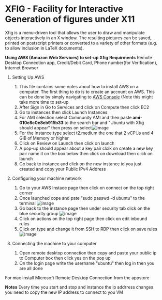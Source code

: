 # XFIG - Facility for Interactive Generation of figures under X11

Xfig is a menu-driven tool that allows the user to draw and manipulate objects
interactively in an X window.  The resulting pictures can be saved, printed
on postscript printers or converted to a variety of other formats (e.g. to
allow inclusion in LaTeX documents).


**Using AWS (Amazon Web Services) to set-up Xfig**
**Requirments**
Remote Desktop Connection app, Credit/Debit Card, Phone number(for Verification), Internet Browser

1. Setting Up AWS
    1. This file contains some notes about how to install AWS on a computer.  The first thing to do is to create an account on AWS. This can be done by simply navigating to 
[AWS Console](https://aws.amazon.com/console/ "AWS Console") (Note this might take more time to set-up
    2. After Sign in Go to Services and click on Compute then click EC2
    3. Go to instances then click Launch Instances
    4. For AMI selection select Community AMI and then paste **ami-010e8c0e8eb915b33** to the search bar and "Ubuntu with Xfig should appear" then press on select![image](https://user-images.githubusercontent.com/82111747/147860829-ab055201-7b8e-4fe9-933b-5d62c9098ee4.png)
    5. For the Instance type select t2.medium the one that 2 vCPUs and 4 GiB of Memory or higher
    6. Click on Review on Launch then click on launch
    7. A pop-up should appear about a key pair clcik on create a new key pair name it on the box below then click on download then click on launch
    8. Go back to instance and click on the new instance id you just created and copy your Public IPv4 Address

2. Configuring your machine network
    1. Go to your AWS Instace page then click on connect on the top right corner
    2. Once launched cope and pate "sudo passwd -d ubuntu" to the terminal                                                                                                       ![image](https://user-images.githubusercontent.com/82111747/148692858-680af869-f5a7-43a5-87fd-f67791a1a9e5.png)  
    3. Go back to the instance page then under security tab click on the blue security group ![image](https://user-images.githubusercontent.com/82111747/148692981-b2f132ec-788f-447e-ab23-4f6d2585b4a6.png)
    4. Click on actions on the top right page then click on edit inbound rules 
    5. Click on type and change it from SSH to RDP then click on save rules ![image](https://user-images.githubusercontent.com/82111747/148693103-6ba0b673-3542-4a25-a91a-d647ee64dd7f.png)

3. Connecting the machine to your computer
    1. Open remote desktop connection then copy and paste your public ip to Computer box then click yes on the pop up
    2. On the login page write the username "ubuntu" then log in then you are all done 

For mac install Microsoft Remote Desktop Connection from the appstore

**Notes**
Every time you start and stop and instance the ip addrress changes you need to copy the new IP address to connect to you VM

